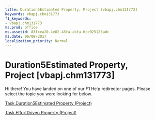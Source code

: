 ```yaml
---
title: Duration5Estimated Property, Project [vbapj.chm131773]
keywords: vbapj.chm131773
f1_keywords:
- vbapj.chm131773
ms.prod: office
ms.assetid: 83fcea20-4e82-48fa-abfa-6ce925126adc
ms.date: 06/08/2017
localization_priority: Normal
---
```



# Duration5Estimated Property, Project [vbapj.chm131773]

Hi there! You have landed on one of our F1 Help redirector pages. Please select the topic you were looking for below.

[Task.Duration5Estimated Property (Project)](http://msdn.microsoft.com/library/620fc5fd-1589-1a67-3f3c-c8c6f6d57c39%28Office.15%29.aspx)

[Task.EffortDriven Property (Project)](http://msdn.microsoft.com/library/9c17e4b9-258e-6929-6b35-de0dfa7687c2%28Office.15%29.aspx)



